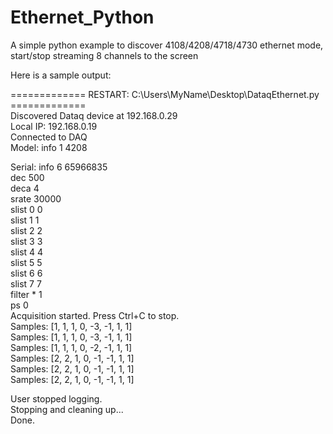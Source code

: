# Ethernet_Python

A simple python example to discover 4108/4208/4718/4730 ethernet mode, start/stop streaming 8 channels to the screen

Here is a sample output:

============= RESTART: C:\Users\MyName\Desktop\DataqEthernet.py =============\
Discovered Dataq device at 192.168.0.29\
Local IP: 192.168.0.19\
Connected to DAQ\
Model: info 1 4208

Serial: info 6 65966835\
dec 500\
deca 4\
srate 30000\
slist 0 0\
slist 1 1\
slist 2 2\
slist 3 3\
slist 4 4\
slist 5 5\
slist 6 6\
slist 7 7\
filter * 1\
ps 0\
Acquisition started. Press Ctrl+C to stop.\
Samples: [1, 1, 1, 0, -3, -1, 1, 1]\
Samples: [1, 1, 1, 0, -3, -1, 1, 1]\
Samples: [1, 1, 1, 0, -2, -1, 1, 1]\
Samples: [2, 2, 1, 0, -1, -1, 1, 1]\
Samples: [2, 2, 1, 0, -1, -1, 1, 1]\
Samples: [2, 2, 1, 0, -1, -1, 1, 1]

User stopped logging.\
Stopping and cleaning up...\
Done.
